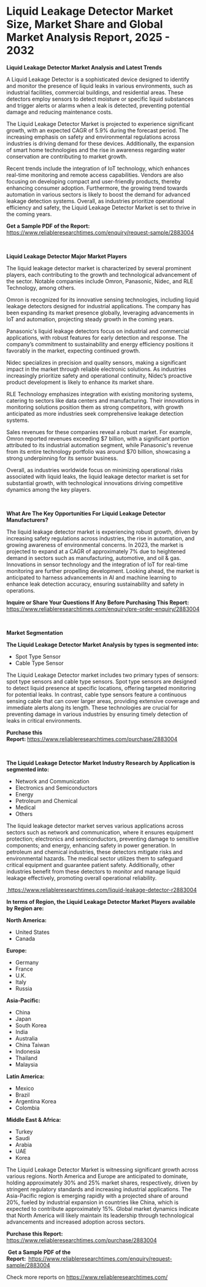<p><h1>Liquid Leakage Detector Market Size, Market Share and Global Market Analysis Report, 2025 - 2032</h1></p><p><strong>Liquid Leakage Detector Market Analysis and Latest Trends</strong></p>
<p><p>A Liquid Leakage Detector is a sophisticated device designed to identify and monitor the presence of liquid leaks in various environments, such as industrial facilities, commercial buildings, and residential areas. These detectors employ sensors to detect moisture or specific liquid substances and trigger alerts or alarms when a leak is detected, preventing potential damage and reducing maintenance costs.</p><p>The Liquid Leakage Detector Market is projected to experience significant growth, with an expected CAGR of 5.9% during the forecast period. The increasing emphasis on safety and environmental regulations across industries is driving demand for these devices. Additionally, the expansion of smart home technologies and the rise in awareness regarding water conservation are contributing to market growth. </p><p>Recent trends include the integration of IoT technology, which enhances real-time monitoring and remote access capabilities. Vendors are also focusing on developing compact and user-friendly products, thereby enhancing consumer adoption. Furthermore, the growing trend towards automation in various sectors is likely to boost the demand for advanced leakage detection systems. Overall, as industries prioritize operational efficiency and safety, the Liquid Leakage Detector Market is set to thrive in the coming years.</p></p>
<p><strong>Get a Sample PDF of the Report:&nbsp;</strong> <a href="https://www.reliableresearchtimes.com/enquiry/request-sample/2883004?utm_campaign=3293&utm_medium=2&utm_source=Github&utm_content=ia&utm_term=13032025&utm_id=liquid-leakage-detector">https://www.reliableresearchtimes.com/enquiry/request-sample/2883004</a></p>
<p>&nbsp;</p>
<p><strong>Liquid Leakage Detector Major Market Players</strong></p>
<p><p>The liquid leakage detector market is characterized by several prominent players, each contributing to the growth and technological advancement of the sector. Notable companies include Omron, Panasonic, Nidec, and RLE Technology, among others. </p><p>Omron is recognized for its innovative sensing technologies, including liquid leakage detectors designed for industrial applications. The company has been expanding its market presence globally, leveraging advancements in IoT and automation, projecting steady growth in the coming years.</p><p>Panasonic's liquid leakage detectors focus on industrial and commercial applications, with robust features for early detection and response. The company’s commitment to sustainability and energy efficiency positions it favorably in the market, expecting continued growth.</p><p>Nidec specializes in precision and quality sensors, making a significant impact in the market through reliable electronic solutions. As industries increasingly prioritize safety and operational continuity, Nidec’s proactive product development is likely to enhance its market share.</p><p>RLE Technology emphasizes integration with existing monitoring systems, catering to sectors like data centers and manufacturing. Their innovations in monitoring solutions position them as strong competitors, with growth anticipated as more industries seek comprehensive leakage detection systems. </p><p>Sales revenues for these companies reveal a robust market. For example, Omron reported revenues exceeding $7 billion, with a significant portion attributed to its industrial automation segment, while Panasonic's revenue from its entire technology portfolio was around $70 billion, showcasing a strong underpinning for its sensor business.</p><p>Overall, as industries worldwide focus on minimizing operational risks associated with liquid leaks, the liquid leakage detector market is set for substantial growth, with technological innovations driving competitive dynamics among the key players.</p></p>
<p>&nbsp;</p>
<p><strong>What Are The Key Opportunities For Liquid Leakage Detector Manufacturers?</strong></p>
<p><p>The liquid leakage detector market is experiencing robust growth, driven by increasing safety regulations across industries, the rise in automation, and growing awareness of environmental concerns. In 2023, the market is projected to expand at a CAGR of approximately 7% due to heightened demand in sectors such as manufacturing, automotive, and oil & gas. Innovations in sensor technology and the integration of IoT for real-time monitoring are further propelling development. Looking ahead, the market is anticipated to harness advancements in AI and machine learning to enhance leak detection accuracy, ensuring sustainability and safety in operations.</p></p>
<p><strong>Inquire or Share Your Questions If Any Before Purchasing This Report:</strong> <a href="https://www.reliableresearchtimes.com/enquiry/pre-order-enquiry/2883004?utm_campaign=3293&utm_medium=2&utm_source=Github&utm_content=ia&utm_term=13032025&utm_id=liquid-leakage-detector">https://www.reliableresearchtimes.com/enquiry/pre-order-enquiry/2883004</a></p>
<p>&nbsp;</p>
<p><strong>Market Segmentation</strong></p>
<p><strong>The Liquid Leakage Detector Market Analysis by types is segmented into:</strong></p>
<p><ul><li>Spot Type Sensor</li><li>Cable Type Sensor</li></ul></p>
<p><p>The Liquid Leakage Detector market includes two primary types of sensors: spot type sensors and cable type sensors. Spot type sensors are designed to detect liquid presence at specific locations, offering targeted monitoring for potential leaks. In contrast, cable type sensors feature a continuous sensing cable that can cover larger areas, providing extensive coverage and immediate alerts along its length. These technologies are crucial for preventing damage in various industries by ensuring timely detection of leaks in critical environments.</p></p>
<p><strong>Purchase this Report:&nbsp;</strong><a href="https://www.reliableresearchtimes.com/purchase/2883004?utm_campaign=3293&utm_medium=2&utm_source=Github&utm_content=ia&utm_term=13032025&utm_id=liquid-leakage-detector">https://www.reliableresearchtimes.com/purchase/2883004</a></p>
<p>&nbsp;</p>
<p><strong>The Liquid Leakage Detector Market Industry Research by Application is segmented into:</strong></p>
<p><ul><li>Network and Communication</li><li>Electronics and Semiconductors</li><li>Energy</li><li>Petroleum and Chemical</li><li>Medical</li><li>Others</li></ul></p>
<p><p>The liquid leakage detector market serves various applications across sectors such as network and communication, where it ensures equipment protection; electronics and semiconductors, preventing damage to sensitive components; and energy, enhancing safety in power generation. In petroleum and chemical industries, these detectors mitigate risks and environmental hazards. The medical sector utilizes them to safeguard critical equipment and guarantee patient safety. Additionally, other industries benefit from these detectors to monitor and manage liquid leakage effectively, promoting overall operational reliability.</p></p>
<p><a href="https://www.reliableresearchtimes.com/liquid-leakage-detector-r2883004?utm_campaign=3293&utm_medium=2&utm_source=Github&utm_content=ia&utm_term=13032025&utm_id=liquid-leakage-detector">&nbsp;https://www.reliableresearchtimes.com/liquid-leakage-detector-r2883004</a></p>
<p><strong>In terms of Region, the Liquid Leakage Detector Market Players available by Region are:</strong></p>
<p>
    <p> <strong> North America: </strong>
        <ul>
            <li>United States</li>
            <li>Canada</li>
        </ul>
        </p> 
    <p> <strong> Europe: </strong>
        <ul>
            <li>Germany</li>
            <li>France</li>
            <li>U.K.</li>
            <li>Italy</li>
            <li>Russia</li>
        </ul>
        </p> 
    <p> <strong> Asia-Pacific: </strong>
        <ul>
            <li>China</li>
            <li>Japan</li>
            <li>South Korea</li>
            <li>India</li>
            <li>Australia</li>
            <li>China Taiwan</li>
            <li>Indonesia</li>
            <li>Thailand</li>
            <li>Malaysia</li>
        </ul>
        </p> 
    <p> <strong> Latin America: </strong>
        <ul>
            <li>Mexico</li>
            <li>Brazil</li>
            <li>Argentina Korea</li>
            <li>Colombia</li>
        </ul>
        </p> 
    <p> <strong> Middle East & Africa: </strong>
        <ul>
            <li>Turkey</li>
            <li>Saudi</li>
            <li>Arabia</li>
            <li>UAE</li>
            <li>Korea</li>
        </ul>
    </p>
    </p>
<p><p>The Liquid Leakage Detector Market is witnessing significant growth across various regions. North America and Europe are anticipated to dominate, holding approximately 30% and 25% market shares, respectively, driven by stringent regulatory standards and increasing industrial applications. The Asia-Pacific region is emerging rapidly with a projected share of around 20%, fueled by industrial expansion in countries like China, which is expected to contribute approximately 15%. Global market dynamics indicate that North America will likely maintain its leadership through technological advancements and increased adoption across sectors.</p></p>
<p><strong>Purchase this Report: </strong><a href="https://www.reliableresearchtimes.com/purchase/2883004?utm_campaign=3293&utm_medium=2&utm_source=Github&utm_content=ia&utm_term=13032025&utm_id=liquid-leakage-detector">https://www.reliableresearchtimes.com/purchase/2883004</a></p>
<p>&nbsp;<strong>Get a Sample PDF of the Report:&nbsp;&nbsp;</strong><a href="https://www.reliableresearchtimes.com/enquiry/request-sample/2883004?utm_campaign=3293&utm_medium=2&utm_source=Github&utm_content=ia&utm_term=13032025&utm_id=liquid-leakage-detector">https://www.reliableresearchtimes.com/enquiry/request-sample/2883004</a></p>
<p><strong></strong></p>
<p>Check more reports on <a href="https://www.reliableresearchtimes.com/?utm_campaign=3293&utm_medium=2&utm_source=Github&utm_content=ia&utm_term=13032025&utm_id=liquid-leakage-detector">https://www.reliableresearchtimes.com/</a></p>